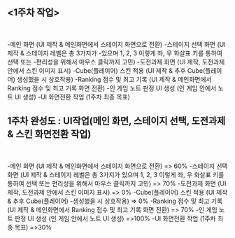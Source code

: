 ## <1주차 작업>
<br>

-메인 화면 (UI 제작 & 메인화면에서 스테이지 화면으로 전환)
-스테이지 선택 화면 (UI 제작 & 스테이지 레벨은 총 3가지가 -있으며 1, 2, 3 이렇게 좌, 우 화살표 키를 통하여 선택 또는 -편리성을 위해서 마우스 클릭까지 고민) 
-도전과제 화면 (UI 제작, 도전과제 안에서 스킨 이미지 표시)
-Cube(플레이어) 스킨 적용 (UI 제작 & 추후 Cube(플레이어) 생성했을 시 상호작용)
-Ranking 점수 및 최고 기록  (UI 제작 & 메인화면에서 Ranking 점수 및 최고 기록 화면 전환)
-인 게임 노트 판정 UI 생성 (인 게임 안에서 노트 UI 생성)
-UI 화면전환 작업 (1주차 최종 목표)
<br>

## 1주차 완성도 : UI작업(메인 화면, 스테이지 선택, 도전과제 & 스킨 화면전환 작업)
<br>

-메인 화면 (UI 제작 & 메인화면에서 스테이지 화면으로 전환) => 60%
-스테이지 선택 화면 (UI 제작 & 스테이지 레벨은 총 3가지가 있으며 1, 2, 3 이렇게 좌, 우 화살표 키를 통하여 선택 또는 편리성을 위해서 마우스 클릭까지 고민) => 70%
-도전과제 화면 (UI 제작, 도전과제 안에서 스킨 이미지 표시) => 0%
-Cube(플레이어) 스킨 적용 (UI 제작 & 추후 Cube(플레이어) -생성했을 시 상호작용) => 0%
-Ranking 점수 및 최고 기록  (UI 제작 & 메인화면에서 Ranking 점수 및 최고 기록 화면 전환) => 70%
-인 게임 노트 판정 UI 생성 (인 게임 안에서 노트 UI 생성) =>100%
-UI 화면전환 작업 (1주차 최종 목표) =>30%
<br>
